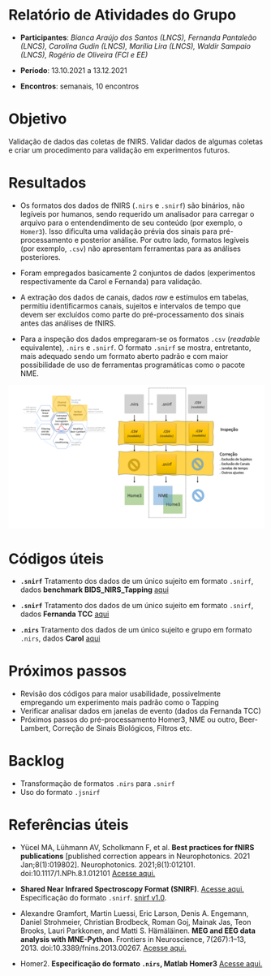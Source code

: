 # Relatório de Atividades do Grupo

* **Participantes**: *Bianca Araújo dos Santos (LNCS), Fernanda Pantaleão (LNCS), Carolina Gudin (LNCS), Marília Lira (LNCS), Waldir Sampaio (LNCS), Rogério de Oliveira (FCI e EE)*

* **Período**: 13.10.2021 a 13.12.2021

* **Encontros**: semanais, 10 encontros

# Objetivo 

Validação de dados das coletas de fNIRS. Validar dados de algumas coletas e criar um procedimento para validação em experimentos futuros.

# Resultados

* Os formatos dos dados de fNIRS (`.nirs` e `.snirf`) são binários, não legíveis por humanos, sendo requerido um analisador para carregar o arquivo para o entendendimento de seu conteúdo (por exemplo, o `Homer3`). Isso dificulta uma validação prévia dos sinais para pré-processamento e posterior análise. Por outro lado, formatos legíveis (por exemplo, `.csv`) não apresentam ferramentas para as análises posteriores. 

* Foram empregados basicamente 2 conjuntos de dados (experimentos respectivamente da Carol e Fernanda) para validação.

* A extração dos dados de canais, dados *raw* e estímulos em tabelas, permitiu identificarmos canais, sujeitos e intervalos de tempo que devem ser excluídos  como parte do pré-processamento dos sinais antes das análises de fNIRS. 

* Para a inspeção dos dados empregaram-se os formatos `.csv` (*readable* equivalente), `.nirs` e `.snirf`. O formato `.snirf` se mostra, entretanto, mais adequado sendo um formato aberto padrão e com maior possibilidade de uso de ferramentas programáticas como o pacote NME.

![imagem](https://github.com/Rogerio-mack/fNIRS/blob/main/fNIRS_preproc.png?raw=true)

# Códigos úteis


* **`.snirf`** Tratamento dos dados de um único sujeito em formato `.snirf`, dados **benchmark BIDS_NIRS_Tapping** [aqui](https://github.com/Rogerio-mack/fNIRS/blob/main/fnirs_HDF5_BIDS_NIRS_Tapping.ipynb)

* **`.snirf`** Tratamento dos dados de um único sujeito em formato `.snirf`, dados **Fernanda TCC** [aqui](https://github.com/Rogerio-mack/fNIRS/blob/main/fnirs_HDF5_Fernanda_TCC.ipynb)

* **`.nirs`** Tratamento dos dados de um único sujeito e grupo em formato `.nirs`, dados **Carol** [aqui](https://github.com/Rogerio-mack/fNIRS/blob/main/read_nirs_Carol_2.ipynb)

# Próximos passos

* Revisão dos códigos para maior usabilidade, possivelmente empregando um experimento mais padrão como o Tapping
* Verificar analisar dados em janelas de evento (dados da Fernanda TCC)
* Próximos passos do pré-processamento Homer3, NME ou outro, Beer-Lambert, Correção de Sinais Biológicos, Filtros etc. 

# Backlog

* Transformação de formatos `.nirs` para `.snirf`
* Uso do formato `.jsnirf`

# Referências úteis

* Yücel MA, Lühmann AV, Scholkmann F, et al. **Best practices for fNIRS publications** [published correction appears in Neurophotonics. 2021 Jan;8(1):019802]. Neurophotonics. 2021;8(1):012101. doi:10.1117/1.NPh.8.1.012101 [Acesse aqui.](https://www.ncbi.nlm.nih.gov/pmc/articles/PMC7793571/)

* **Shared Near Infrared Spectroscopy Format (SNIRF)**. [Acesse aqui.](https://github.com/fNIRS/snirf) Especificação do formato `.snirf`. [snirf v1.0](https://github.com/fNIRS/snirf/blob/v1.0/snirf_specification.md).

* Alexandre Gramfort, Martin Luessi, Eric Larson, Denis A. Engemann, Daniel Strohmeier, Christian Brodbeck, Roman Goj, Mainak Jas, Teon Brooks, Lauri Parkkonen, and Matti S. Hämäläinen. **MEG and EEG data analysis with MNE-Python**. Frontiers in Neuroscience, 7(267):1–13, 2013. doi:10.3389/fnins.2013.00267. [Acesse aqui.](https://mne.tools/stable/index.html)

* Homer2. **Especificação do formato `.nirs`, Matlab Homer3** [Acesse aqui.](https://www.nmr.mgh.harvard.edu/martinos/software/homer/HOMER2_UsersGuide_121129.pdf)


